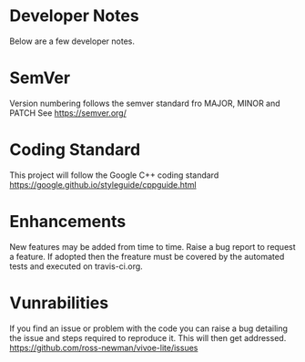# Developer Notes
Below are a few developer notes.

# SemVer
Version numbering follows the semver standard fro MAJOR, MINOR and PATCH See https://semver.org/

# Coding Standard
This project will follow the Google C++ coding standard https://google.github.io/styleguide/cppguide.html

# Enhancements
New features may be added from time to time. Raise a bug report to request a feature. If adopted then the freature must be covered by the automated tests and executed on travis-ci.org. 

# Vunrabilities
If you find an issue or problem with the code you can raise a bug detailing the issue and steps required to reproduce it. This will then get addressed. https://github.com/ross-newman/vivoe-lite/issues

